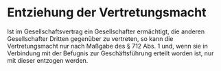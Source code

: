# Entziehung der Vertretungsmacht

Ist im Gesellschaftsvertrag ein Gesellschafter ermächtigt, die anderen Gesellschafter Dritten gegenüber zu vertreten, so kann die Vertretungsmacht nur nach Maßgabe des § 712 Abs. 1 und, wenn sie in Verbindung mit der Befugnis zur Geschäftsführung erteilt worden ist, nur mit dieser entzogen werden. 

